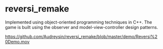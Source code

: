 # reversi_remake

Implemented using object-oriented programming techniques in C++. The game is built using the observer and model-view-controller design patterns.

https://github.com/Audreysin/reversi_remake/blob/master/demo/Reversi%20Demo.mov
